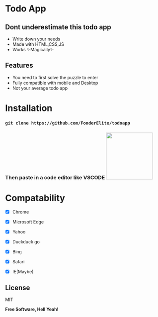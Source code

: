 # Todo App
## Dont underestimate this todo app 
- Write down your needs
- Made with HTML,CSS,JS
- Works ✨Magically✨

## Features
- You need to first solve the puzzle to enter
- Fully compatible with mobile and Desktop
- Not your average todo app 

# Installation
### ```git clone https://github.com/FonderElite/todoapp```
### Then paste in a code editor like VSCODE <img src="https://images.squarespace-cdn.com/content/592e86ee9de4bb6e73d8c154/1514037234329-9M1T31ZQJXFI3NT9FSJH/32078472-5053adea-baa7-11e7-9034-519002f12ac7.png?content-type=image%2Fpng" width="150" height="150" position="absolute">

# Compatability
- [x] Chrome
- [x] Microsoft Edge
- [x] Yahoo
- [x] Duckduck go
- [x] Bing
- [x] Safari
- [x] IE(Maybe)


## License

MIT

**Free Software, Hell Yeah!**

[//]: # (These are reference links used in the body of this note and get stripped out when the markdown processor does its job. There is no need to format nicely because it shouldn't be seen. Thanks SO - http://stackoverflow.com/questions/4823468/store-comments-in-markdown-syntax)
